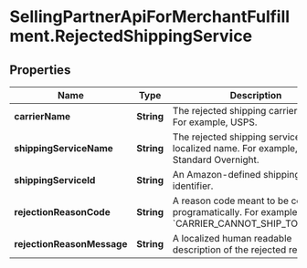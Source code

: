 # SellingPartnerApiForMerchantFulfillment.RejectedShippingService

## Properties

Name | Type | Description | Notes
------------ | ------------- | ------------- | -------------
**carrierName** | **String** | The rejected shipping carrier name. For example, USPS. | 
**shippingServiceName** | **String** | The rejected shipping service localized name. For example, FedEx Standard Overnight. | 
**shippingServiceId** | **String** | An Amazon-defined shipping service identifier. | 
**rejectionReasonCode** | **String** | A reason code meant to be consumed programatically. For example, &#x60;CARRIER_CANNOT_SHIP_TO_POBOX&#x60;. | 
**rejectionReasonMessage** | **String** | A localized human readable description of the rejected reason. | [optional] 


